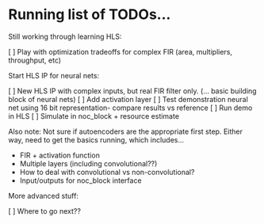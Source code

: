 # Running list of TODOs...

Still working through learning HLS: 

[ ] Play with optimization tradeoffs for complex FIR (area, multipliers, throughput, etc)


Start HLS IP for neural nets:

[ ] New HLS IP with complex inputs, but real FIR filter only. (... basic building block of neural nets)
[ ] Add activation layer
[ ] Test demonstration neural net using 16 bit representation- compare results vs reference
[ ] Run demo in HLS
[ ] Simulate in noc_block + resource estimate

Also note: Not sure if autoencoders are the appropriate first step. Either way, need to get the basics running,  which includes...

* FIR + activation function
* Multiple layers (including convolutional??)
* How to deal with convolutional vs non-convolutional?
* Input/outputs for noc_block interface


More advanced stuff:

[ ] Where to go next??